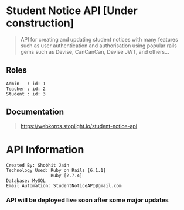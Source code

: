# Student Notice API [Under construction]

> API for creating and updating student notices with many features such as user authentication and authorisation using popular rails gems such as Devise, CanCanCan, Devise JWT, and others...

## Roles

```
Admin   : id: 1
Teacher : id: 2
Student : id: 3
```

## Documentation

> https://webkorps.stoplight.io/student-notice-api

# API Information

```
Created By: Shobhit Jain
Technology Used: Ruby on Rails [6.1.1]
                 Ruby [2.7.4]
Database: MySQL
Email Automation: StudentNoticeAPI@gmail.com
```

### API will be deployed live soon after some major updates
